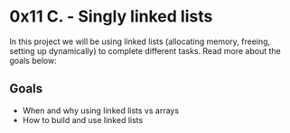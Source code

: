 # 0x11 C. - Singly linked lists

In this project we will be using linked lists (allocating memory, freeing, setting up dynamically) to complete different tasks. Read more about the goals below:


## Goals
-   When and why using linked lists vs arrays
-   How to build and use linked lists




